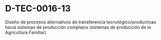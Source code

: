 # D-TEC-0016-13
Diseño de procesos alternativos de transferencia tecnológico/productivas hacia sistemas de producción complejos (sistemas de producción de la Agricultura Familiar)
